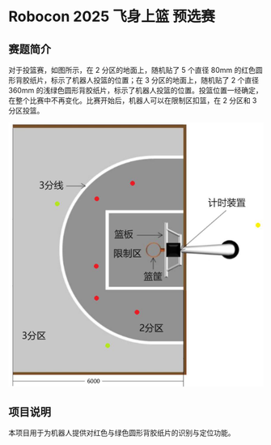 # Robocon 2025 飞身上篮 预选赛

## 赛题简介

对于投篮赛，如图所示，在 2 分区的地面上，随机贴了 5 个直径 80mm 的红色圆形背胶纸片，标示了机器人投篮的位置；在 3 分区的地面上，随机贴了 2 个直径 360mm 的浅绿色圆形背胶纸片，标示了机器人投篮的位置。投篮位置一经确定，在整个比赛中不再变化。比赛开始后，机器人可以在限制区扣篮，在 2 分区和 3 分区投篮。

![场地示意图](./预选赛.png)

## 项目说明

本项目用于为机器人提供对红色与绿色圆形背胶纸片的识别与定位功能。

